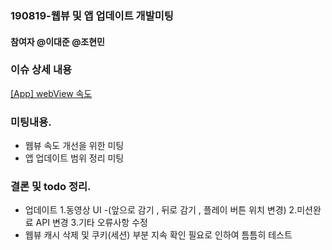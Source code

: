 ### 190819-웹뷰 및 앱 업데이트 개발미팅

#### 참여자 @이대준 @조현민 

### 이슈 상세 내용
[[App] webView 속도](https://github.com/jacob-modoo/modooGuide/issues/91)

### 미팅내용. 
 - 웹뷰 속도 개선을 위한 미팅 
 - 앱 업데이트 범위 정리 미팅

### 결론 및 todo 정리. 
 - 업데이트 
  1.동영상 UI -(앞으로 감기 , 뒤로 감기 , 플레이 버튼 위치 변경)
  2.미션완료 API 변경
  3.기타 오류사항 수정
 - 웹뷰 캐시 삭제 및 쿠키(세션) 부분 지속 확인 필요로 인하여 틈틈히 테스트 
